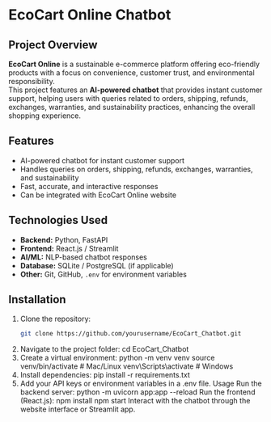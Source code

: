# EcoCart Online Chatbot

## Project Overview
**EcoCart Online** is a sustainable e-commerce platform offering eco-friendly products with a focus on convenience, customer trust, and environmental responsibility.  
This project features an **AI-powered chatbot** that provides instant customer support, helping users with queries related to orders, shipping, refunds, exchanges, warranties, and sustainability practices, enhancing the overall shopping experience.

## Features
- AI-powered chatbot for instant customer support
- Handles queries on orders, shipping, refunds, exchanges, warranties, and sustainability
- Fast, accurate, and interactive responses
- Can be integrated with EcoCart Online website

## Technologies Used
- **Backend:** Python, FastAPI
- **Frontend:** React.js / Streamlit
- **AI/ML:** NLP-based chatbot responses
- **Database:** SQLite / PostgreSQL (if applicable)
- **Other:** Git, GitHub, `.env` for environment variables

## Installation
1. Clone the repository:
   ```bash
   git clone https://github.com/yourusername/EcoCart_Chatbot.git
2. Navigate to the project folder:
   cd EcoCart_Chatbot
3. Create a virtual environment:
   python -m venv venv
   source venv/bin/activate  # Mac/Linux
   venv\Scripts\activate     # Windows
4. Install dependencies:
   pip install -r requirements.txt
5. Add your API keys or environment variables in a .env file.
   Usage
   Run the backend server:
   python -m uvicorn app:app --reload
   Run the frontend (React.js):
   npm install
   npm start
   Interact with the chatbot through the website interface or Streamlit app.